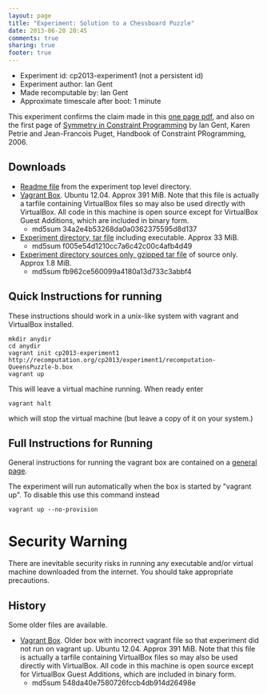 ```yaml
---
layout: page
title: "Experiment: Solution to a Chessboard Puzzle"
date: 2013-06-20 20:45
comments: true
sharing: true
footer: true
---
```


* Experiment id: cp2013-experiment1 (not a persistent id)
* Experiment author: Ian Gent
* Made recomputable by: Ian Gent
* Approximate timescale after boot: 1 minute

This experiment confirms the claim made in this [one page pdf](experiment1/8x8puzzle.pdf), and also on the first page 
of [Symmetry in Constraint Programming](http://ipg.host.cs.st-andrews.ac.uk/papers/GentPetriePugetFinalDraft.pdf)
by Ian Gent, Karen Petrie and Jean-Francois Puget, Handbook of Constraint PRogramming, 2006.


## Downloads

* [Readme file](experiment1/AAReadme) from the experiment top level directory.
* [Vagrant Box](experiment1/recomputation-QueensPuzzle-b.box). Ubuntu 12.04. Approx 391 MiB. Note that this file is actually a tarfile containing VirtualBox files so may also be used directly with VirtualBox.  All code in this machine is open source except for VirtualBox Guest Additions, which are included in binary form.  
    * md5sum 34a2e4b53268da0a0362375595d8d137
* [Experiment directory, tar file](experiment1/recomputation-QueensPuzzle.tgz) including executable. Approx 33 MiB.
    * md5sum f005e54d1210cc7a6c42c00c4afb4d49  
* [Experiment directory sources only, gzipped tar file](experiment1/recomputation-QueensPuzzle-src.tgz) of source only. Approx 1.8 MiB.
    * md5sum fb962ce560099a4180a13d733c3abbf4 

## Quick Instructions for running 

These instructions should work in a unix-like system with vagrant and VirtualBox installed.

    mkdir anydir
    cd anydir
    vagrant init cp2013-experiment1 http://recomputation.org/cp2013/experiment1/recomputation-QueensPuzzle-b.box
    vagrant up
   
This will leave a virtual machine running.  When ready enter

    vagrant halt

which will stop the virtual machine (but leave a copy of it on your system.)

     
## Full Instructions for Running

General instructions for running the vagrant box are contained on a [general page](general_instructions.html).

The experiment will run automatically when the box is started by "vagrant up".  To disable this use this command instead 

    vagrant up --no-provision

# Security Warning

There are inevitable security risks in running any executable and/or virtual machine downloaded from the internet.  You should take appropriate precautions.

## History

Some older files are available.

* [Vagrant Box](experiment1/recomputation-QueensPuzzle.box). Older box with incorrect vagrant file so that experiment did not run on vagrant up.
 Ubuntu 12.04. Approx 391 MiB. Note that this file is actually a tarfile containing VirtualBox files so may also be used directly with VirtualBox.  All code in this machine is open source except for VirtualBox Guest Additions, which are included in binary form.  
    * md5sum 548da40e7580726fccb4db914d26498e  

